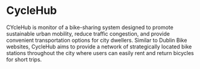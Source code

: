 # CycleHub

CYcleHub is monitor of a bike-sharing system designed to promote sustainable urban mobility, reduce traffic congestion, and provide convenient transportation options for city dwellers. Similar to Dublin Bike websites, CycleHub aims to provide a network of strategically located bike stations throughout the city where users can easily rent and return bicycles for short trips.
